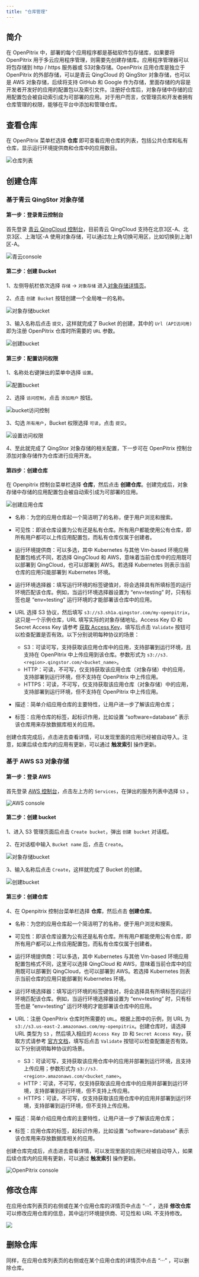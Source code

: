 ```yaml
---
title: "仓库管理"
---
```


## 简介

在 OpenPitrix 中，部署的每个应用程序都是基础软件包存储库，如果要将 OpenPitrix 用于多云应用程序管理，则需要先创建存储库。应用程序管理器可以将包存储到 http / https 服务器或 S3对象存储。OpenPitrix 应用仓库是独立于 OpenPitrix 的外部存储，可以是青云 QingCloud 的 QingStor 对象存储，也可以是 AWS 对象存储，后续将支持 GitHub 和 Google 作为存储，里面存储的内容是开发者开发好的应用的配置包以及索引文件。注册好仓库后，对象存储中存储的应用配置包会被自动索引成为可部署的应用。对于用户而言，仅管理员和开发者拥有仓库管理的权限，能够在平台中添加和管理仓库。

## 查看仓库
在 OpenPitrix 菜单栏选择 **仓库** 即可查看应用仓库的列表，包括公共仓库和私有仓库，显示运行环境提供商和仓库中的应用数目。

![仓库列表](/repo-lists.png)

## 创建仓库

### 基于青云 QingStor 对象存储

#### 第一步：登录青云控制台

首先登录 [青云 QingCloud 控制台](https://console.qingcloud.com/)，目前青云 QingCloud 支持在北京3区-A、北京3区、上海1区-A 使用对象存储，可以通过左上角切换可用区，比如切换到上海1区-A。

![青云console](/qingcloud-zone.png)

#### 第二步：创建 Bucket 

1、左侧导航栏依次选择 `存储` -> `对象存储` 进入[对象存储详情页](https://console.qingcloud.com/sh1a/qingstor/)。

2、点击 `创建 Bucket` 按钮创建一个全局唯一的名称。

![对象存储bucket](/qingcloud-bucket.png)

3、输入名称后点击 `提交`，这样就完成了 Bucket 的创建，其中的 `Url (API访问用)` 即为注册 OpenPitrix 仓库时所需要的 `URL` 参数。

![创建bucket](/qingcloud-bucket-created.png)

#### 第三步：配置访问权限

1、名称处右键弹出的菜单中选择 `设置`。

![配置bucket](/qingcloud-bucket-config.png)

2、选择 `访问控制`，点击 `添加用户` 按钮。

![bucket访问控制](/qingcloud-bucket-user.png)

3、勾选 `所有用户`，Bucket 权限选择 `可读`，点击 `提交`。

![设置访问权限](/qingcloud-bucket-acl.png)

4、至此就完成了 QingStor 对象存储的相关配置，下一步可在 OpenPitrix 控制台添加对象存储作为仓库进行应用开发。

#### 第四步：创建仓库
在 Openpitrix 控制台菜单栏选择 **仓库**，然后点击 **创建仓库**。创建完成后，对象存储中存储的应用配置包会被自动索引成为可部署的应用。

![创建应用仓库](/create-repo-vmbased.png)

- 名称：为您的应用仓库起一个简洁明了的名称，便于用户浏览和搜索。

- 可见性：即该仓库设置为公有还是私有仓库。所有用户都能使用公有仓库，即所有用户都可以上传应用配置包，而私有仓库仅属于创建者。

- 运行环境提供商：可以多选，其中 Kubernetes 与其他 Vm-based 环境应用配置包格式不同，若选择 QingCloud 和 AWS，意味着当前仓库中的应用既可以部署到 QingCloud，也可以部署到 AWS。若选择 Kubernetes 则表示当前仓库的应用只能部署到 Kubernetes 环境。

- 运行环境选择器：填写运行环境的标签键值对，将会选择具有所填标签的运行环境匹配该仓库。例如，当运行环境选择器设置为 “env=testing” 时，只有标签也是 “env=testing” 运行环境的才能部署该仓库中的应用。

- URL 选择 S3 协议，然后填写 `s3://s3.sh1a.qingstor.com/my-openpitrix`，这只是一个示例仓库，URL 填写实际的对象存储地址。Access Key ID 和 Secret Access Key 请参考 [获取 Access Key](https://docs.qingcloud.com/qingstor/api/common/signature.html#%E8%8E%B7%E5%8F%96-access-key)，填写后点击 `Validate` 按钮可以检查配置是否有效。以下分别说明每种协议的场景：
   
   - S3：可读可写，支持获取该应用仓库中的应用，支持部署到运行环境，且支持在 OpenPitrix 中上传应用到该仓库。参数形式为 `s3://s3.<region>.qingstor.com/<bucket_name>`。
   - HTTP：可读，不可写，仅支持获取该应用仓库（对象存储）中的应用，支持部署到运行环境，但不支持在 OpenPitrix 中上传应用。
   - HTTPS：可读，不可写，仅支持获取该应用仓库（对象存储）中的应用，支持部署到运行环境，但不支持在 OpenPitrix 中上传应用。

- 描述：简单介绍应用仓库的主要特性，让用户进一步了解该应用仓库；

- 标签：应用仓库的标签，起标识作用，比如设置 “software=database” 表示该仓库用来存放数据库相关的应用。

创建仓库完成后，点击进去查看详情，可以发现里面的应用已经被自动导入。注意，如果后续仓库内的应用有更新，可以通过 **触发索引** 操作更新。



### 基于 AWS S3 对象存储

#### 第一步：登录 AWS

首先登录 [AWS 控制台](https://console.aws.amazon.com)，点击左上方的 `Services`，在弹出的服务列表中选择 `S3` 。

![AWS console](/aws-s3.png)

#### 第二步：创建 bucket 

1、进入 S3 管理页面后点击 `Create bucket`，弹出 `创建 bucket` 对话框。

2、在对话框中输入 `Bucket name` 后，点击 `Create`。

![对象存储bucket](/aws-create-bucket.png)

3、输入名称后点击 `Create`，这样就完成了 Bucket 的创建。

![创建bucket](/aws-bucket-created.png)

#### 第三步：创建仓库

4、在 Openpitrix 控制台菜单栏选择 **仓库**，然后点击 **创建仓库**。

- 名称：为您的应用仓库起一个简洁明了的名称，便于用户浏览和搜索。

- 可见性：即该仓库设置为公有还是私有仓库。所有用户都能使用公有仓库，即所有用户都可以上传应用配置包，而私有仓库仅属于创建者。

- 运行环境提供商：可以多选，其中 Kubernetes 与其他 Vm-based 环境应用配置包格式不同，这里可以选择 QingCloud 和 AWS，意味着当前仓库中的应用既可以部署到 QingCloud，也可以部署到 AWS。若选择 Kubernetes 则表示当前仓库的应用只能部署到 Kubernetes 环境。

- 运行环境选择器：填写运行环境的标签键值对，将会选择具有所填标签的运行环境匹配该仓库。例如，当运行环境选择器设置为 “env=testing” 时，只有标签也是 “env=testing” 运行环境的才能部署该仓库中的应用。

- URL：注册 OpenPitrix 仓库时所需要的 `URL`。根据上图中的示例，则 URL 为 `s3://s3.us-east-2.amazonaws.com/my-openpitrix`。创建仓库时，请选择 URL 类型为 `S3` ，然后填入相应的 `Access Key ID` 和 `Secret Access Key`，获取方式请参考 [官方文档](https://docs.aws.amazon.com/zh_cn/general/latest/gr/managing-aws-access-keys.html)，填写后点击 `Validate` 按钮可以检查配置是否有效。以下分别说明每种协议的场景。

   - S3：可读可写，支持获取该应用仓库中的应用并部署到运行环境，且支持上传应用；参数形式为 `s3://s3.<region>.amazonaws.com/<bucket_name>`。
   - HTTP：可读，不可写，仅支持获取该应用仓库中的应用并部署到运行环境，支持部署到运行环境，但不支持上传应用。
   - HTTPS：可读，不可写，仅支持获取该应用仓库中的应用并部署到运行环境，支持部署到运行环境，但不支持上传应用。

- 描述：简单介绍应用仓库的主要特性，让用户进一步了解该应用仓库；

- 标签：应用仓库的标签，起标识作用，比如设置 “software=database” 表示该仓库用来存放数据库相关的应用。

创建仓库完成后，点击进去查看详情，可以发现里面的应用已经被自动导入，如果后续仓库内的应用有更新，可以通过 **触发索引** 操作更新。


![OpenPitrix console](/openpitrix-create-repo.png)

## 修改仓库

在应用仓库列表页的右侧或在某个应用仓库的详情页中点击 “···” ，选择 **修改仓库** 可以修改应用仓库的信息，其中运行环境提供商、可见性和 URL 不支持修改。

![](/modify-repo.png)

## 删除仓库

同样，在应用仓库列表页的右侧或在某个应用仓库的详情页中点击 “···” ，可以删除仓库。

